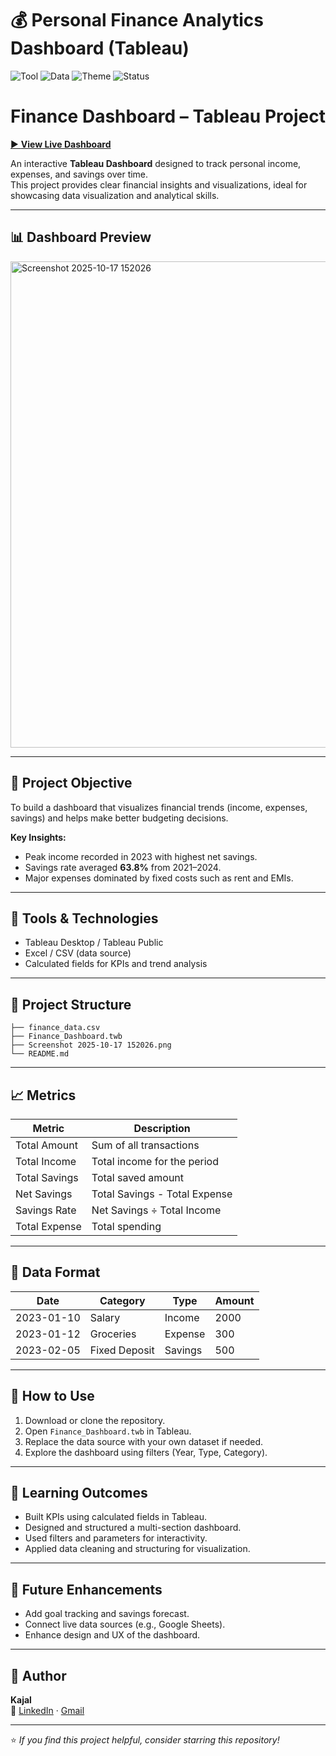 # 💰 Personal Finance Analytics Dashboard (Tableau)

![Tool](https://img.shields.io/badge/Tool-Tableau-blue?style=flat-square)
![Data](https://img.shields.io/badge/Data-Financial%20Tracker-green?style=flat-square)
![Theme](https://img.shields.io/badge/Theme-Light%20Minimal-pink?style=flat-square)
![Status](https://img.shields.io/badge/Status-Completed-success?style=flat-square)

# Finance Dashboard – Tableau Project

[▶ **View Live Dashboard**](https://public.tableau.com/views/FinanceDashboard_17606982707770/Dashboard1?:language=en-US&:sid=&:redirect=auth&:display_count=n&:origin=viz_share_link)  


An interactive **Tableau Dashboard** designed to track personal income, expenses, and savings over time.  
This project provides clear financial insights and visualizations, ideal for showcasing data visualization and analytical skills.

---

## 📊 Dashboard Preview
<img width="1368" height="778" alt="Screenshot 2025-10-17 152026" src="https://github.com/user-attachments/assets/d7de1346-5b80-4a41-83a3-edd75ccec8f8" />

---

## 🧭 Project Objective
To build a dashboard that visualizes financial trends (income, expenses, savings) and helps make better budgeting decisions.  

**Key Insights:**
- Peak income recorded in 2023 with highest net savings.  
- Savings rate averaged **63.8%** from 2021–2024.  
- Major expenses dominated by fixed costs such as rent and EMIs.

---

## 🧰 Tools & Technologies
- Tableau Desktop / Tableau Public  
- Excel / CSV (data source)  
- Calculated fields for KPIs and trend analysis

---

## 📂 Project Structure
```
├── finance_data.csv
├── Finance_Dashboard.twb
├── Screenshot 2025-10-17 152026.png
└── README.md
```

---

## 📈 Metrics
| Metric | Description |
|--------|-------------|
| Total Amount | Sum of all transactions |
| Total Income | Total income for the period |
| Total Savings | Total saved amount |
| Net Savings | Total Savings - Total Expense |
| Savings Rate | Net Savings ÷ Total Income |
| Total Expense | Total spending |

---

## 🧾 Data Format
| Date | Category | Type | Amount |
|------|-----------|------|--------|
| 2023-01-10 | Salary | Income | 2000 |
| 2023-01-12 | Groceries | Expense | 300 |
| 2023-02-05 | Fixed Deposit | Savings | 500 |

---

## 🚀 How to Use
1. Download or clone the repository.  
2. Open `Finance_Dashboard.twb` in Tableau.  
3. Replace the data source with your own dataset if needed.  
4. Explore the dashboard using filters (Year, Type, Category).  

---

## 🧠 Learning Outcomes
- Built KPIs using calculated fields in Tableau.  
- Designed and structured a multi-section dashboard.  
- Used filters and parameters for interactivity.  
- Applied data cleaning and structuring for visualization.

---

## 📌 Future Enhancements
- Add goal tracking and savings forecast.  
- Connect live data sources (e.g., Google Sheets).  
- Enhance design and UX of the dashboard.

---

## 👤 Author
**Kajal**  
🔗 [LinkedIn](https://www.linkedin.com/in/s-kajal/) · [Gmail](mailto:kajalsawant077@gmail.com)

---

⭐ *If you find this project helpful, consider starring this repository!*
